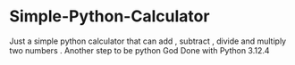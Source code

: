 # Simple-Python-Calculator
Just a simple python calculator that can add , subtract , divide and multiply two numbers . Another step to be python God
Done with Python 3.12.4
